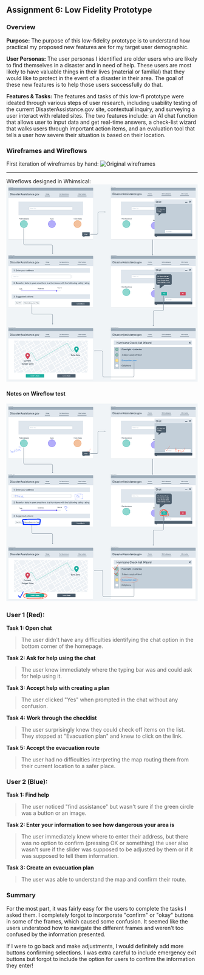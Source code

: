 ## Assignment 6: Low Fidelity Prototype

### Overview

**Purpose:** The purpose of this low-fidelity prototype is to understand how practical my proposed new features are for my target user demographic.

**User Personas:** The user personas I identified are older users who are likely to find themselves in a disaster and in need of help. These users are most likely to have valuable things in their lives (material or familial) that they would like to protect in the event of a disaster in their area. The goal of these new features is to help those users successfully do that.

**Features & Tasks:** The features and tasks of this low-fi prototype were ideated through various steps of user research, including usability testing of the current DisasterAssistance.gov site, contextual inquiry, and surveying a user interact with related sites. The two features include: an AI chat function that allows user to input data and get real-time answers, a check-list wizard that walks users through important action items, and an evaluation tool that tells a user how severe their situation is based on their location.


### Wireframes and Wireflows

First iteration of wireframes by hand:
![Original wireframes](Original_Wireframe.png)
***

Wireflows designed in Whimsical:
![wireflows](Wireflow.png)

#### Notes on Wireflow test

![Wireflow Testing](Wireflow_Testing.png)

### User 1 (Red):
**Task 1: Open chat**
> The user didn't have any difficulties identifying the chat option in the bottom corner of the homepage.

**Task 2: Ask for help using the chat**
> The user knew immediately where the typing bar was and could ask for help using it.

**Task 3: Accept help with creating a plan**
> The user clicked "Yes" when prompted in the chat without any confusion.

**Task 4: Work through the checklist**
> The user surprisingly knew they could check off items on the list. They stopped at "Evacuation plan" and knew to click on the link.

**Task 5: Accept the evacuation route**
> The user had no difficulties interpreting the map routing them from their current location to a safer place.

### User 2 (Blue):
**Task 1: Find help**
> The user noticed "find assistance" but wasn't sure if the green circle was a button or an image.

**Task 2: Enter your information to see how dangerous your area is**
> The user immediately knew where to enter their address, but there was no option to confirm (pressing OK or something) the user also wasn't sure if the slider was supposed to be adjusted by them or if it was supposed to tell them information.

**Task 3: Create an evacuation plan**
> The user was able to understand the map and confirm their route.

### Summary
For the most part, it was fairly easy for the users to complete the tasks I asked them. I completely forgot to incorporate "confirm" or "okay" buttons in some of the frames, which caused some confusion. It seemed like the users understood how to navigate the different frames and weren't too confused by the information presented.

If I were to go back and make adjustments, I would definitely add more buttons confirming selections. I was extra careful to include emergency exit buttons but forgot to include the option for users to confirm the information they enter!
